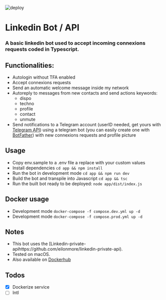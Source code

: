 ![deploy](https://github.com/busshi/linkedin_bot_api/actions/workflows/deploy.yml/badge.svg)

# Linkedin Bot / API

### A basic linkedin bot used to accept incoming connexions requests coded in Typescript.

## Functionalities:

- Autologin without TFA enabled
- Accept connexions requests
- Send an automatic welcome message inside my network
- Autoreply to messages from new contacts and send actions keywords:
  - dispo
  - techno
  - profile
  - contact
  - unmute
- Send notifications to a Telegram account (userID needed, get yours with [Telegram API](https://core.telegram.org/bots/api#getting-updates)) using a telegram bot (you can easily create one with [BotFather](https://telegram.me/BotFather)) with new connexions requests and profile picture

## Usage

- Copy env.sample to a .env file a replace with your custom values
- Install dependencies `cd app && npm install`
- Run the bot in development mode `cd app && npm run dev`
- Build the bot and transpile into Javascript `cd app && tsc`
- Run the built bot ready to be deployed: `node app/dist/index.js`

## Docker usage

- Development mode `docker-compose -f compose.dev.yml up -d`
- Development mode `docker-compose -f compose.prod.yml up -d`

## Notes

- This bot uses the [Linkedin-private-apihttps://github.com/eilonmore/linkedin-private-api).
- Tested on macOS.
- Also available on [Dockerhub](https://hub.docker.com/repository/docker/busshi/linkedin_bot_api)

## Todos

- [x] Dockerize service
- [ ] Intl
